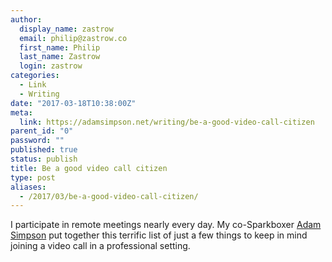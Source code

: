 ```yaml
---
author:
  display_name: zastrow
  email: philip@zastrow.co
  first_name: Philip
  last_name: Zastrow
  login: zastrow
categories:
  - Link
  - Writing
date: "2017-03-18T10:38:00Z"
meta:
  link: https://adamsimpson.net/writing/be-a-good-video-call-citizen
parent_id: "0"
password: ""
published: true
status: publish
title: Be a good video call citizen
type: post
aliases:
  - /2017/03/be-a-good-video-call-citizen/
---
```

<p>I participate in remote meetings nearly every day. My co-Sparkboxer <a href="https://twitter.com/a_simpson">Adam Simpson</a> put together this terrific list of just a few things to keep in mind joining a video call in a professional setting.</p>
